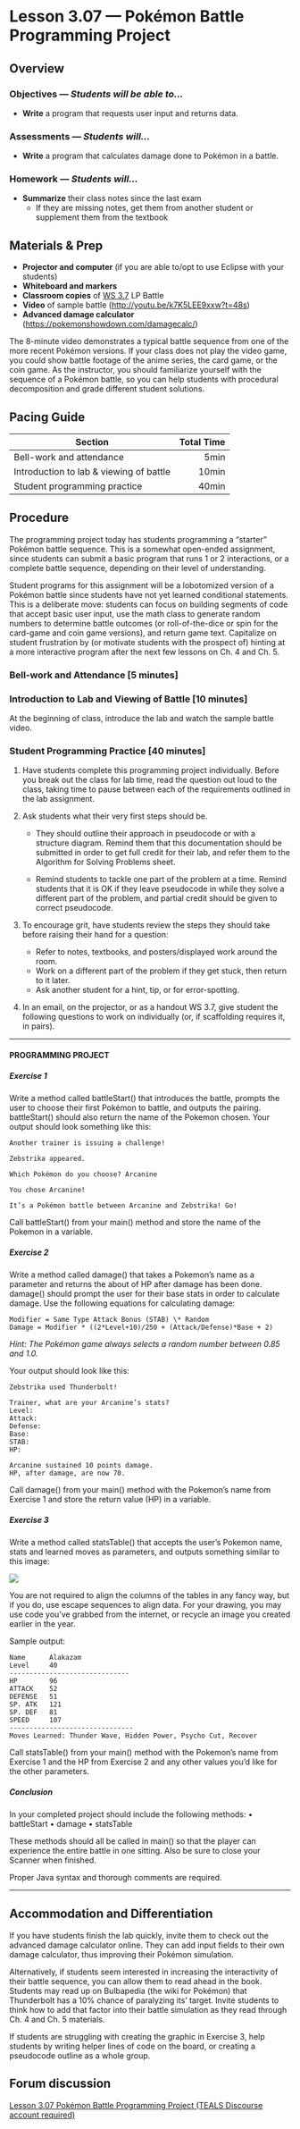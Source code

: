 Lesson 3.07 — Pokémon Battle Programming Project
====================================================================================================

Overview
--------
### Objectives — _Students will be able to…_
- **Write** a program that requests user input and returns data.

### Assessments — _Students will…_
- **Write** a program that calculates damage done to Pokémon in a battle.

### Homework — _Students will…_
- **Summarize** their class notes since the last exam
  - If they are missing notes, get them from another student or supplement them from the textbook


Materials & Prep
----------------
- **Projector and computer** (if you are able to/opt to use Eclipse with your students)
- **Whiteboard and markers**
- **Classroom copies** of [WS 3.7] LP Battle
- **Video** of sample battle (<http://youtu.be/k7K5LEE9xxw?t=48s>)
- **Advanced damage calculator** (<https://pokemonshowdown.com/damagecalc/>)

The 8-minute video demonstrates a typical battle sequence from one of the more recent Pokémon
versions. If your class does not play the video game, you could show battle footage of the anime
series, the card game, or the coin game. As the instructor, you should familiarize yourself with the
sequence of a Pokémon battle, so you can help students with procedural decomposition and grade
different student solutions.


Pacing Guide
------------
| Section                                 | Total Time |
|-----------------------------------------|-----------:|
| Bell-work and attendance                |       5min |
| Introduction to lab & viewing of battle |      10min |
| Student programming practice            |      40min |


Procedure
---------
The programming project today has students programming a “starter” Pokémon battle sequence. This is
a somewhat open-ended assignment, since students can submit a basic program that runs 1 or 2
interactions, or a complete battle sequence, depending on their level of understanding.

Student programs for this assignment will be a lobotomized version of a Pokémon battle since
students have not yet learned conditional statements. This is a deliberate move: students can focus
on building segments of code that accept basic user input, use the math class to generate random
numbers to determine battle outcomes (or roll-of-the-dice or spin for the card-game and coin game
versions), and return game text. Capitalize on student frustration by (or motivate students with the
prospect of) hinting at a more interactive program after the next few lessons on Ch. 4 and Ch. 5.

### Bell-work and Attendance \[5 minutes\]

### Introduction to Lab and Viewing of Battle \[10 minutes\]
At the beginning of class, introduce the lab and watch the sample battle video.

### Student Programming Practice \[40 minutes\]

1. Have students complete this programming project individually. Before you break out the class for
   lab time, read the question out loud to the class, taking time to pause between each of the
   requirements outlined in the lab assignment.

2. Ask students what their very first steps should be.

   - They should outline their approach in pseudocode or with a structure diagram. Remind them that
     this documentation should be submitted in order to get full credit for their lab, and refer
     them to the Algorithm for Solving Problems sheet.

   - Remind students to tackle one part of the problem at a time. Remind students that it is OK if
     they leave pseudocode in while they solve a different part of the problem, and partial credit
     should be given to correct pseudocode.

3. To encourage grit, have students review the steps they should take before raising their hand for
   a question:
   - Refer to notes, textbooks, and posters/displayed work around the room.
   - Work on a different part of the problem if they get stuck, then return to it later.
   - Ask another student for a hint, tip, or for error-spotting.

4. In an email, on the projector, or as a handout WS 3.7, give student the following questions to
   work on individually (or, if scaffolding requires it, in pairs).

----------------------------------------------------------------------------------------------------

#### PROGRAMMING PROJECT

##### Exercise 1
Write a method called battleStart() that introduces the battle, prompts the user to choose their first
Pokémon to battle, and outputs the pairing. battleStart() should also return the name of the Pokemon chosen. Your output should look something like this:

    Another trainer is issuing a challenge!

    Zebstrika appeared.

    Which Pokémon do you choose? Arcanine
    
    You chose Arcanine!

    It’s a Pokémon battle between Arcanine and Zebstrika! Go!

Call battleStart() from your main() method and store the name of the Pokemon in a variable.

##### Exercise 2
Write a method called damage() that takes a Pokemon’s name as a parameter and returns the about of HP after damage has been done. damage() should prompt the user for their base stats in order to calculate damage.  Use the following equations for calculating damage:

    Modifier = Same Type Attack Bonus (STAB) \* Random
    Damage = Modifier * ((2*Level+10)/250 + (Attack/Defense)*Base + 2)

_Hint: The Pokémon game always selects a random number between 0.85 and 1.0._

Your output should look like this:

    Zebstrika used Thunderbolt!

    Trainer, what are your Arcanine’s stats?
    Level:
    Attack:
    Defense:
    Base:
    STAB:
    HP:

    Arcanine sustained 10 points damage. 
    HP, after damage, are now 70.

Call damage() from your main() method with the Pokemon’s name from Exercise 1 and store the return value (HP) in a variable.

##### Exercise 3
Write a method called statsTable() that accepts the user’s Pokemon name, stats and learned moves as parameters, and outputs something similar to this image:

<img src="media/figure-307a.png" />

You are not required to align the columns of the tables in any fancy way, but if you do, use escape
sequences to align data. For your drawing, you may use code you’ve grabbed from the internet, or
recycle an image you created earlier in the year.

Sample output:

    Name      Alakazam
    Level     40
    ------------------------------
    HP        96
    ATTACK    52
    DEFENSE   51
    SP. ATK   121
    SP. DEF   81
    SPEED     107
    -------------------------------
    Moves Learned: Thunder Wave, Hidden Power, Psycho Cut, Recover
    
Call statsTable() from your main() method with the Pokemon’s name from Exercise 1 and the HP from Exercise 2 and any other values you’d like for the other parameters.

##### Conclusion
In your completed project should include the following methods:
•	battleStart
•	damage
•	statsTable

These methods should all be called in main() so that the player can experience the entire battle in one sitting. Also be sure to close your Scanner when finished.

Proper Java syntax and thorough comments are required.


----------------------------------------------------------------------------------------------------


Accommodation and Differentiation
---------------------------------
If you have students finish the lab quickly, invite them to check out the advanced damage calculator
online. They can add input fields to their own damage calculator, thus improving their Pokémon
simulation.

Alternatively, if students seem interested in increasing the interactivity of their battle sequence,
you can allow them to read ahead in the book. Students may read up on Bulbapedia (the wiki for
Pokémon) that Thunderbolt has a 10% chance of paralyzing its’ target. Invite students to think how
to add that factor into their battle simulation as they read through Ch. 4 and Ch. 5 materials.

If students are struggling with creating the graphic in Exercise 3, help students by writing helper
lines of code on the board, or creating a pseudocode outline as a whole group.


Forum discussion
----------------
[Lesson 3.07 Pokémon Battle Programming Project (TEALS Discourse account required)](http://forums.tealsk12.org/c/unit-3/3-07-pokemon-battle-programming-project)


[WS 3.7]:   https://raw.githubusercontent.com/TEALSK12/apcsa-public/master/curriculum/Unit3/WS%203.7.docx

